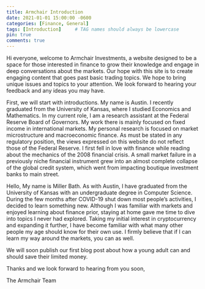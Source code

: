 ```yaml
---
title: Armchair Introduction
date: 2021-01-01 15:00:00 -0600
categories: [Finance, General]
tags: [Introduction]     # TAG names should always be lowercase
pin: true
comments: true
---
```


Hi everyone, welcome to Armchair Investments, a website designed to be a space for those interested in finance to grow their knowledge and engage in deep conversations about the markets. Our hope with this site is to create engaging content that goes past basic trading topics. We hope to bring unique issues and topics to your attention. We look forward to hearing your feedback and any ideas you may have.

First, we will start with introductions. My name is Austin. I recently graduated from the University of Kansas, where I studied Economics and Mathematics. In my current role, I am a research assistant at the Federal Reserve Board of Governors. My work there is mainly focused on fixed income in international markets. My personal research is focused on market microstructure and macroeconomic finance. As must be stated in any regulatory position, the views expressed on this website do not reflect those of the Federal Reserve. I first fell in love with finance while reading about the mechanics of the 2008 financial crisis. A small market failure in a previously niche financial instrument grew into an almost complete collapse of the global credit system, which went from impacting boutique investment banks to main street.

Hello, My name is Miller Bath. As with Austin, I have graduated from the University of Kansas with an undergraduate degree in Computer Science. During the few months after COVID-19 shut down most people’s activities, I decided to learn something new. Although I was familiar with markets and enjoyed learning about finance prior, staying at home gave me time to dive into topics I never had explored. Taking my initial interest in cryptocurrency and expanding it further, I have become familiar with what many other people my age should know for their own use. I firmly believe that if I can learn my way around the markets, you can as well.

We will soon publish our first blog post about how a young adult can and should save their limited money.

Thanks and we look forward to hearing from you soon,

The Armchair Team



